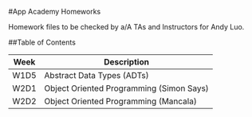 #App Academy Homeworks

Homework files to be checked by a/A TAs and Instructors for Andy Luo.


##Table of Contents

Week          | Description
------------- | ---------------------------------------
W1D5          | Abstract Data Types (ADTs)
W2D1          | Object Oriented Programming (Simon Says)
W2D2          | Object Oriented Programming (Mancala)
